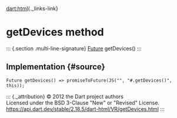 [dart:html](../../dart-html/dart-html-library){._links-link}

getDevices method
=================

::: {.section .multi-line-signature}
[Future](../../dart-async/future-class) getDevices()
:::

Implementation {#source}
--------------

``` {.language-dart data-language="dart"}
Future getDevices() => promiseToFuture(JS("", "#.getDevices()", this));
```

::: {._attribution}
© 2012 the Dart project authors\
Licensed under the BSD 3-Clause \"New\" or \"Revised\" License.\
<https://api.dart.dev/stable/2.18.5/dart-html/VR/getDevices.html>
:::
